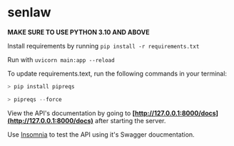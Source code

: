 # senlaw

**MAKE SURE TO USE PYTHON 3.10 AND ABOVE**

Install requirements by running `pip install -r requirements.txt`

Run with `uvicorn main:app --reload`

To update requirements.text, run the following commands in your terminal:
```python
> pip install pipreqs

> pipreqs --force
```

View the API's documentation by going to **[http://127.0.0.1:8000/docs](http://127.0.0.1:8000/docs)** after starting the server. 

Use [Insomnia](https://insomnia.rest/download) to test the API using it's Swagger doucmentation.